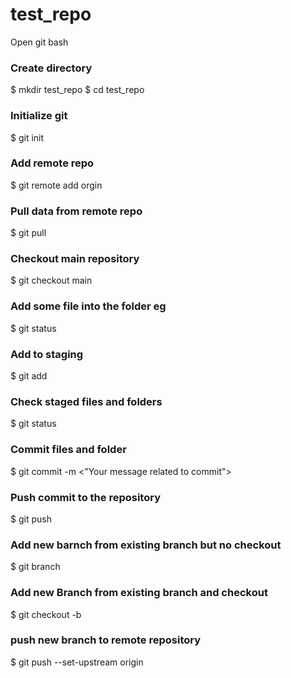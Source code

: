 # test_repo
Open git bash

### Create directory
$ mkdir test_repo
$ cd test_repo

### Initialize git
$ git init

### Add remote repo
$ git remote add orgin <remote repo url>

### Pull data from remote repo
$ git pull

### Checkout main repository
$ git checkout main

### Add some file into the folder eg 
$ git status

### Add to staging
$ git add <files or folders name>

### Check staged files and folders
$ git status

### Commit files and folder 
$ git commit -m <"Your message related to commit">

### Push commit to the repository
$ git push




### Add new barnch from existing branch but no checkout 
$ git branch <branch name>

### Add new Branch from existing branch and checkout 
$ git checkout -b <branch name>

### push new branch to remote repository  
$ git push --set-upstream origin <branch nane>


